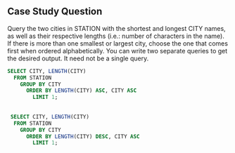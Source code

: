 ## Case Study Question

Query the two cities in STATION with the shortest and longest CITY names, as well as their respective lengths (i.e.: number of characters in the name). 
If there is more than one smallest or largest city, choose the one that comes first when ordered alphabetically. 
You can write two separate queries to get the desired output. It need not be a single query.

```sql
SELECT CITY, LENGTH(CITY)
  FROM STATION
    GROUP BY CITY
      ORDER BY LENGTH(CITY) ASC, CITY ASC
        LIMIT 1;
        
        
 SELECT CITY, LENGTH(CITY)
  FROM STATION
    GROUP BY CITY
      ORDER BY LENGTH(CITY) DESC, CITY ASC
        LIMIT 1; 
```
